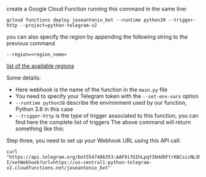 create a Google Cloud Function running this command in the same line:
```
gcloud functions deploy joseantonio_bot --runtime python39 --trigger-http --project=python-telegram-v2
```
you can also specify the region by appending the following string to the previous command
```
--region=<region_name>
```
[list of the available regions](https://cloud.google.com/compute/docs/regions-zones)

Some details:

* Here webhook is the name of the function in the `main.py` file
* You need to specify your Telegram token with the `--set-env-vars` option
* `--runtime python38` describe the environment used by our function, Python 3.8 in this case
* `--trigger-http` is the type of trigger associated to this function, you can find here the complete list of triggers
The above command will return something like this:
  
Step three, you need to set up your Webhook URL using this API call:
```
curl "https://api.telegram.org/bot5547486353:AAF9ifGIhLpqYI6HdOFtrKBCsicNLSMqs-I/setWebhook?url=https://us-central1-python-telegram-v2.cloudfunctions.net/joseantonio_bot"
```